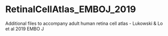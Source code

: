 # RetinalCellAtlas_EMBOJ_2019
Additional files to accompany adult human retina cell atlas - Lukowski &amp; Lo et al 2019 EMBO J
